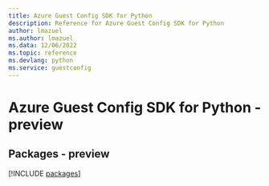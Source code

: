 ```yaml
---
title: Azure Guest Config SDK for Python
description: Reference for Azure Guest Config SDK for Python
author: lmazuel
ms.author: lmazuel
ms.data: 12/06/2022
ms.topic: reference
ms.devlang: python
ms.service: guestconfig
---
```

# Azure Guest Config SDK for Python - preview
## Packages - preview
[!INCLUDE [packages](guest-config-index.md)]